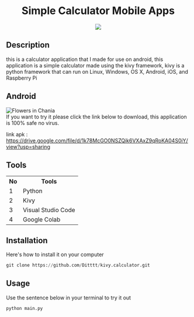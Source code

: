 <h1 style='text-align:center;'>Simple Calculator Mobile Apps</h1>

<p style='text-align:center;'>
    <a href="https://github.com/psf/black"><img src="https://img.shields.io/badge/code%20style-black-000000.svg" /></a>
</p>

<!-- <h2> Windows </h2>
<img src='https://media.discordapp.net/attachments/811059158143991859/909390543140827196/unknown.png?width=609&height=473'>
If you want to try it please click the link below to download, this application is 100% safe no virus.
link apk : https://drive.google.com/file/d/1PffxK1RUxEvebsSwrUMWCyYsGIdG7Xd-/view -->

## Description
this is a calculator application that I made for use on android, this application is a simple calculator made using the kivy framework, kivy is a python framework that can run on Linux, Windows, OS X, Android, iOS, and Raspberry Pi



<h2> Android </h2>
<img src="https://media.discordapp.net/attachments/888079059010093146/908625272427905034/Screenshot_20211112-145215.png?width=237&height=473" alt="Flowers in Chania">
<br>
If you want to try it please click the link below to download, this application is 100% safe no virus.

link apk : https://drive.google.com/file/d/1k78McGO0NSZQik6VXAxZ9qRoKA04S0iY/view?usp=sharing

<h2> Tools </h2>
<table>
    <tr>
        <th>No</th>
        <th>Tools</th>
    </tr>
    <tr>
        <td>1</td>
        <td>Python</td>
    </tr>
    <tr>
        <td>2</td>
        <td>Kivy</td>
    </tr>
    <!-- <tr>
        <td>3</td>
        <td>pyinstaller</td> -->
    </tr>
    <tr>
        <td>3</td>
        <td>Visual Studio Code</td>
    </tr>
    <tr>
        <td>4</td>
        <td>Google Colab</td>
    </tr>
</table>

## Installation
Here's how to install it on your computer
````python
git clone https://github.com/Ditttt/kivy.calculator.git
````

## Usage
Use the sentence below in your terminal to try it out
````python
python main.py
````
